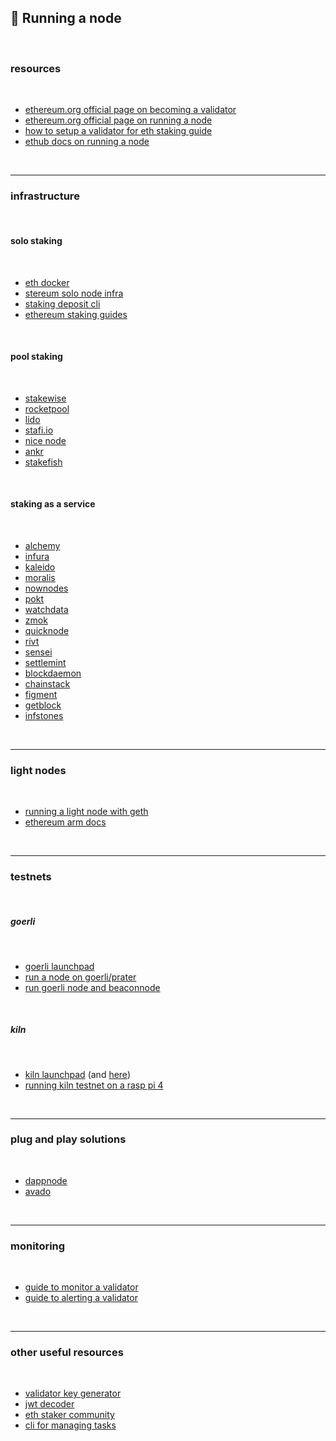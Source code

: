 ## 🌭 Running a node

<br>

### resources

<br>

* [ethereum.org official page on becoming a validator](https://launchpad.ethereum.org/en/overview)
* [ethereum.org official page on running a node](https://ethereum.org/en/run-a-node/)
* [how to setup a validator for eth staking guide](https://www.coincashew.com/coins/overview-eth/guide-or-how-to-setup-a-validator-on-eth2-mainnet)
* [ethub docs on running a node](https://docs.ethhub.io/using-ethereum/running-an-ethereum-node/)

<br>

----

### infrastructure


<br>

#### solo staking 

<br>

* [eth docker](https://eth-docker.net/docs/About/Overview)
* [stereum solo node infra](https://stereum.net/ethereum-node-setup/)
* [staking deposit cli](https://github.com/ethereum/staking-deposit-cli)
* [ethereum staking guides](https://github.com/SomerEsat/ethereum-staking-guides)

<br>

#### pool staking

<br>

* [stakewise](https://app.stakewise.io/)
* [rocketpool](https://rocketpool.net/)
* [lido](https://lido.fi/)
* [stafi.io](https://www.stafi.io/)
* [nice node](https://www.nicenode.xyz/)
* [ankr](https://www.ankr.com/)
* [stakefish](https://v1.stake.fish/)

<br>

#### staking as a service

<br>


* [alchemy](https://www.alchemy.com/)
* [infura](https://infura.io/)
* [kaleido](https://www.kaleido.io/)
* [moralis](https://moralis.io/)
* [nownodes](https://nownodes.io/)
* [pokt](https://www.pokt.network/)
* [watchdata](https://www.watchdata.io/)
* [zmok](https://zmok.io/)
* [quicknode](https://www.quicknode.com/)
* [rivt](https://rivet.cloud/)
* [sensei](https://www.senseinode.com/)
* [settlemint](https://console.settlemint.com/)
* [blockdaemon](https://blockdaemon.com/)
* [chainstack](https://chainstack.com/)
* [figment](https://datahub.figment.io/)
* [getblock](https://getblock.io/)
* [infstones](https://infstones.com/)

<br>



-----

### light nodes

<br>


* [running a light node with geth](https://ethereum.org/en/developers/tutorials/run-light-node-geth/)
* [ethereum arm docs](https://ethereum-on-arm-documentation.readthedocs.io/en/latest/)

<br>


----


### testnets

<br>

##### goerli

<br>

* [goerli launchpad](https://goerli.launchpad.ethereum.org/en/)
* [run a node on goerli/prater](https://notes.ethereum.org/@launchpad/goerli)
* [run goerli node and beaconnode](https://kb.beaconcha.in/archive/eth1-infura)

<br>

##### kiln

<br>

* [kiln launchpad](https://notes.ethereum.org/@launchpad/kiln) (and [here](https://kiln.launchpad.ethereum.org/en/))
* [running kiln testnet on a rasp pi 4](https://ethereum.org/en/developers/tutorials/run-node-raspberry-pi/)


<br>

----

### plug and play solutions

<br>

* [dappnode](https://dappnode.io/en-us/collections/frontpage)
* [avado](https://ava.do/)


<br>


----

### monitoring

<br>

* [guide to monitor a validator](https://github.com/remyroy/ethstaker/blob/main/monitoring.md)
* [guide to alerting a validator](https://github.com/remyroy/ethstaker/blob/main/alerting.md)

<br>

---

### other useful resources

<br>

* [validator key generator](https://wagyu.gg/)
* [jwt decoder](https://jwt.io/)
* [eth staker community](https://ethstaker.cc/)
* [cli for managing tasks](https://github.com/wealdtech/ethdo)

